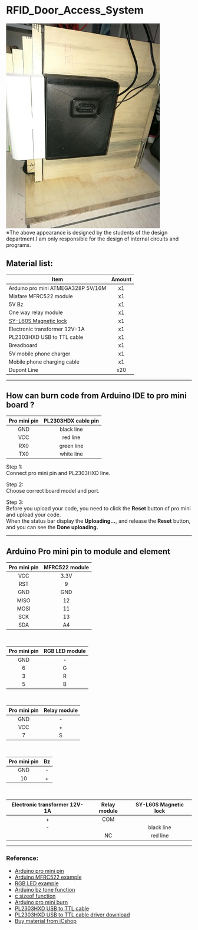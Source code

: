 # RFID_Door_Access_System
![Alt text](entity.jpg)<br>
※The above appearance is designed by the students of the design department.I am only responsible for the design of internal circuits and programs.<br>

## Material list:
| Item                                                                                             | Amount  |
| -------------------------------------------------------------------------------------------------|:-------:|
| Arduino pro mini ATMEGA328P 5V/16M                                                               | x1      | 
| Miafare MFRC522 module                                                                           | x1      | 
| 5V Bz                                                                                            | x1      |
| One way relay module                                                                             | x1      |
| [SY-L60S Magnetic lock](https://www.icshop.com.tw/product_info.php/products_id/24044)            | x1      |
| Electronic transformer 12V-1A                                                                    | x1      |
| PL2303HXD USB to TTL cable                                                                       | x1      |
| Breadboard                                                                                       | x1      |
| 5V mobile phone charger                                                                          | x1      |
| Mobile phone charging cable                                                                      | x1      |
| Dupont Line                                                                                      | x20     |
---

## How can burn code from Arduino IDE to pro mini board ?
| Pro mini pin  | PL2303HDX cable pin |
|:-------------:|:-------------------:|
| GND           | black line          |
| VCC           | red line            |
| RX0           | green line          |
| TX0           | white line          |

Step 1:<br>
Connect pro mini pin and PL2303HXD line.

Step 2:<br>
Choose correct board model and port.

Step 3:<br>
Before you upload your code, you need to click the **Reset** button of pro mini and upload your code.<br>
When the status bar display the **Uploading...**, and release the **Reset** button, and you can see the **Done uploading.**

---

## Arduino Pro mini pin to module and element
| Pro mini pin  | MFRC522 module      |
|:-------------:|:-------------------:|
| VCC           | 3.3V                |
| RST           | 9                   |
| GND           | GND                 |
| MISO          | 12                  |
| MOSI          | 11                  |
| SCK           | 13                  |
| SDA           | A4                  |

<br>

| Pro mini pin  | RGB LED module      |
|:-------------:|:-------------------:|
| GND           | -                   |
| 6             | G                   |
| 3             | R                   |
| 5             | B                   |

<br>

| Pro mini pin  |    Relay module     |
|:-------------:|:-------------------:|
| GND           | -                   |
| VCC           | +                   |
| 7             | S                   |

<br>

| Pro mini pin  |    Bz               |
|:-------------:|:-------------------:|
| GND           | -                   |
| 10            | +                   |

<br>

| Electronic transformer 12V-1A  | Relay module  |SY-L60S Magnetic lock|
|:------------------------------:|:-------------:|:-------------------:|
|                +               |      COM      |                     | 
|                -               |               |      black line     |
|                                |      NC       |      red line       | 

---
### Reference:
+ [Arduino pro mini pin](https://robu.in/product/arduino-pro-mini-wo-cable/)
+ [Arduino MFRC522 example](https://github.com/miguelbalboa/rfid/tree/master/examples)
+ [RGB LED example](https://www.icshop.com.tw/product_info.php/products_id/26404)
+ [Arduino bz tone function](http://yhhuang1966.blogspot.com/2016/09/arduino_17.html)
+ [c sizeof function](https://blog.wu-boy.com/2008/02/cc-%E5%A6%82%E4%BD%95%E8%A8%88%E7%AE%97%E9%99%A3%E5%88%97%E5%A4%A7%E5%B0%8F%E5%80%8B%E6%95%B8/)
+ [Arduino pro mini burn](http://hugheschung.blogspot.com/2018/05/arduino-pro-mini.html)
+ [PL2303HXD USB to TTL cable](https://www.raspberrypi.com.tw/2044/513/)
+ [PL2303HXD USB to TTL cable driver download](http://www.prolific.com.tw/US/ShowProduct.aspx?p_id=225&pcid=41)
+ [Buy material from iCshop](https://www.icshop.com.tw/index.php)